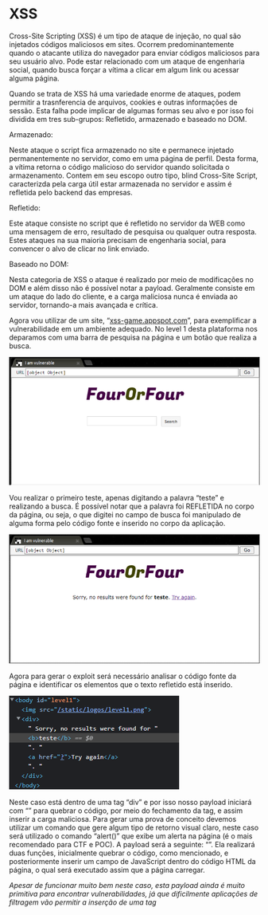 # XSS

Cross-Site Scripting (XSS) é um tipo de ataque de injeção, no qual são injetados códigos maliciosos em sites. Ocorrem predominantemente quando o atacante utiliza do navegador para enviar códigos maliciosos para seu usuário alvo. Pode estar relacionado com um ataque de engenharia social, quando busca forçar a vítima a clicar em algum link ou acessar alguma página.

Quando se trata de XSS há uma variedade enorme de ataques, podem permitir a trasnferencia de arquivos, cookies e outras informações de sessão. Esta falha pode implicar de algumas formas seu alvo e por isso foi dividida em tres sub-grupos: Refletido, armazenado e baseado no DOM.

Armazenado:

Neste ataque o script fica armazenado no site e permanece injetado permanentemente no servidor, como em uma página de perfil. Desta forma, a vítima retorna o código malicioso do servidor quando solicitada o armazenamento. Contem em seu escopo outro tipo, blind Cross-Site Script, caracterizda pela carga útil estar armazenada no servidor e assim é refletida pelo backend das empresas.

Refletido:

Este ataque consiste no script que é refletido no servidor da WEB como uma mensagem de erro, resultado de pesquisa ou qualquer outra resposta. Estes ataques na sua maioria precisam de engenharia social, para convencer o alvo de clicar no link enviado.

Baseado no DOM:

Nesta categoria de XSS o ataque é realizado por meio de modificações no DOM e além disso não é possível notar a payload. Geralmente consiste em um ataque do lado do cliente, e a carga maliciosa nunca é enviada ao servidor, tornando-a mais avançada e crítica.

Agora vou utilizar de um site, “[xss-game.appspot.com](http://xss-game.appspot.com/)”, para exemplificar a vulnerabilidade em um ambiente adequado. No level 1 desta plataforma nos deparamos com uma barra de pesquisa na página e um botão que realiza a busca. 

![Untitled](Imagens/Untitled.png)

Vou realizar o primeiro teste, apenas digitando a palavra “teste” e realizando a busca. É possível notar que a palavra foi REFLETIDA no corpo da página, ou seja, o que digitei no campo de busca foi manipulado de alguma forma pelo código fonte e inserido no corpo da aplicação.

![Untitled](XSS%2039ae62288c884c02be3a4aef5b747fc1/Untitled%201.png)

Agora para gerar o exploit será necessário analisar o código fonte da página e identificar os elementos que o texto refletido está inserido.

![Untitled](Imagens/Untitled%202.png)

Neste caso está dentro de uma tag “div” e por isso nosso payload iniciará com “</div>” para quebrar o código, por meio do fechamento da tag, e assim inserir a carga maliciosa. Para gerar uma prova de conceito devemos utilizar um comando que gere algum tipo de retorno visual claro, neste caso será utilizado o comando “alert()” que exibe um alerta na página (é o mais recomendado para CTF e POC). A payload será a seguinte: “</div><script>alert(document.domain);</script>”. Ela realizará duas funções, inicialmente quebrar o código, como mencionado, e posteriormente inserir um campo de JavaScript dentro do código HTML da página, o qual será executado assim que a página carregar.

*Apesar de funcionar muito bem neste caso, esta payload ainda é muito primitiva para encontrar vulnerabilidades, já que dificilmente aplicações de filtragem vão permitir a inserção de uma tag <script> em um campo de buscas, por isso ao longo deste documento payloads mais complexas e funcionais serão geradas.*

![Untitled](Imagens/Untitled%203.png)

Clicando na função de buscas nossa aplicação retornará o alerta solicitado no Script, o que indica que há a vulnerabilidade de XSS.